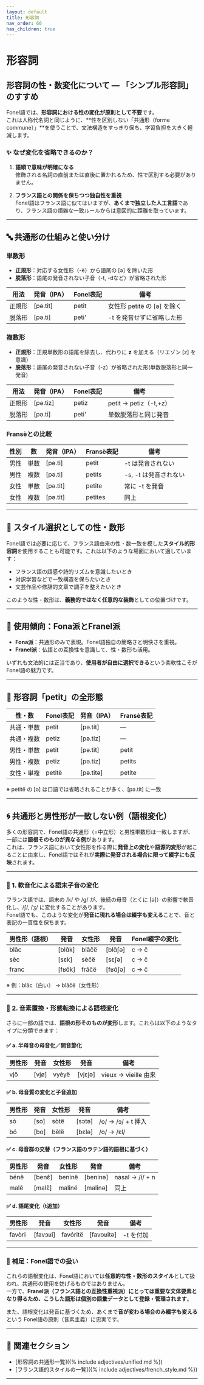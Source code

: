 ```yaml
---
layout: default
title: 形容詞
nav_order: 60
has_children: true
---
```


# 形容詞

## 形容詞の性・数変化について — 「シンプル形容詞」のすすめ

Fonel語では、**形容詞における性の変化が原則として不要**です。  
これは人称代名詞と同じように、**性を区別しない「共通形（forme commune）」**を使うことで、文法構造をすっきり保ち、学習負担を大きく軽減します。

### ✨ なぜ変化を省略できるのか？

1. **語順で意味が明確になる**  
   修飾される名詞の直前または直後に置かれるため、性で区別する必要がありません。

2. **フランス語との関係を保ちつつ独自性を重視**  
   Fonel語はフランス語に似てはいますが、**あくまで独立した人工言語**であり、フランス語の煩雑な一致ルールからは意図的に距離を取っています。

---

## 🔤 共通形の仕組みと使い分け

### 単数形

- **正規形**：対応する女性形（-ë）から語尾の [ə] を除いた形
- **脱落形**：語尾の発音されない子音（-t, -dなど）が省略された形

| 用法   | 発音（IPA） | Fonel表記 | 備考                          |
|--------|-------------|-----------|-------------------------------|
| 正規形 | [pə.tit]    | petit     | 女性形 petitë の [ə] を除く   |
| 脱落形 | [pə.ti]     | peti'     | -t を発音せずに省略した形     |

### 複数形

- **正規形**：正規単数形の語尾を除去し、代わりに **z** を加える（リエゾン [z] を意識）
- **脱落形**：語尾の発音されない子音（-z）が省略された形(単数脱落形と同一発音)

| 用法   | 発音（IPA） | Fonel表記 | 備考                         |
|--------|-------------|-----------|------------------------------|
| 正規形 | [pə.tiz]    | petiz     | petit → petiz（-t,+z）      |
| 脱落形 | [pə.ti]     | peti'     | 単数脱落形と同じ発音         |

### Fransèとの比較

| 性別 | 数   | 発音（IPA） | Fransè表記  | 備考                   |
|------|------|-------------|-------------|------------------------|
| 男性 | 単数 | [pə.ti]     | petit       | -t は発音されない      |
| 男性 | 複数 | [pə.ti]     | petits      | -s, -t は発音されない  |
| 女性 | 単数 | [pə.tit]    | petite      | 常に -t を発音         |
| 女性 | 複数 | [pə.tit]    | petites     | 同上                   |

---

## 🧩 スタイル選択としての性・数形

Fonel語では必要に応じて、フランス語由来の性・数一致を模した**スタイル的形容詞**を使用することも可能です。これは以下のような場面において適しています：

- フランス語の語感や詩的リズムを意識したいとき
- 対訳学習などで一致構造を保ちたいとき
- 文芸作品や修辞的文章で調子を整えたいとき

このような性・数形は、**義務的ではなく任意的な装飾**としての位置づけです。

---

## 🧭 使用傾向：Fona派とFranel派

- **Fona派**：共通形のみで表現。Fonel語独自の簡略さと明快さを重視。
- **Franel派**：仏語との互換性を意識して、性・数形も活用。

いずれも文法的には正当であり、**使用者が自由に選択できる**という柔軟性こそがFonel語の魅力です。

---

## 📘 形容詞「petit」の全形態

| 性・数     | Fonel表記 | 発音（IPA） | Fransè表記  |
|------------|-----------|-------------|-------------|
| 共通・単数 | petit     | [pə.tit]    | —           |
| 共通・複数 | petiz     | [pə.tiz]    | —           |
| 男性・単数 | petit     | [pə.tit]    | petit       |
| 男性・複数 | petiz     | [pə.tiz]    | petits      |
| 女性・単複 | petitë    | [pə.titə]   | petite      |

※ petitë の [ə] は口語では省略されることが多く、[pə.tit] に一致

---

## 🌀 共通形と男性形が一致しない例（語根変化）

多くの形容詞で、Fonel語の共通形（=中立形）と男性単数形は一致しますが、一部には**語根そのものが異なる例**があります。  
これは、フランス語において女性形を作る際に**発音上の変化**や**語源的変形**が起こることに由来し、Fonel語ではそれが**実際に発音される場合に限って綴字にも反映**されます。

---

### 🔄 1. 軟音化による語末子音の変化

フランス語では、語末の /k/ や /g/ が、後続の母音（とくに [ə]）の影響で軟音化し、/ʃ/, /ʒ/ に変化することがあります。  
Fonel語でも、このような変化が**発音に現れる場合は綴字も変える**ことで、音と表記の一貫性を保ちます。

| 男性形（語根） | 発音    | 女性形 | 発音     | Fonel綴字の変化   |
|----------------|---------|--------|----------|-------------------|
| blãc           | [blɑ̃k] | blãĉë  | [blɑ̃ʃə] | c → ĉ            |
| sèc            | [sɛk]   | sèĉë   | [sɛʃə]   | c → ĉ            |
| franc          | [fʁɑ̃k] | frãĉë  | [fʁɑ̃ʃə] | c → ĉ            |

※ 例：blãc（白い） → blãĉë（女性形）

---

### 🧬 2. 音素置換・形態転換による語根変化

さらに一部の語では、**語根の形そのものが変形**します。これらは以下のようなタイプに分類できます：

#### ✅ a. 半母音の母音化／開音節化

| 男性形 | 発音   | 女性形 | 発音    | 備考                      |
|--------|--------|--------|---------|---------------------------|
| vjö    | [vjø]  | vyèyë  | [vjɛjə] | vieux → vieille 由来     |

#### ✅ b. 母音質の変化と子音追加

| 男性形 | 発音   | 女性形 | 発音    | 備考                     |
|--------|--------|--------|---------|--------------------------|
| só     | [so]   | sòtë   | [sɔtə]  | /o/ → /ɔ/ + t 挿入      |
| bó     | [bo]   | bèlë   | [bɛlə]  | /o/ → /ɛl/              |

#### ✅ c. 母音群の交替（フランス語のラテン語的語根に基づく）

| 男性形 | 発音    | 女性形  | 発音     | 備考                     |
|--------|---------|---------|----------|--------------------------|
| bénẽ   | [benɛ̃] | beninë  | [beninə] | nasal → /i/ + n         |
| malẽ   | [malɛ̃] | malinë  | [malinə] | 同上                     |

#### ✅ d. 語尾変化（t追加）

| 男性形   | 発音       | 女性形     | 発音        | 備考           |
|----------|------------|------------|-------------|----------------|
| favòri   | [favɔʁi]   | favóritë   | [favoʁitə]  | -t を付加      |

---

### 📌 補足：Fonel語での扱い

これらの語根変化は、Fonel語においては**任意的な性・数形のスタイル**として扱われ、共通形の使用を妨げるものではありません。  
一方で、**Franel派（フランス語との互換性重視派）**にとっては重要な文体要素となり得るため、こうした語形は**個別の語彙データとして登録・管理されます**。

また、語根変化は発音に基づくため、あくまで**音が変わる場合のみ綴字も変える**という Fonel語の原則（音素主義）に忠実です。

---

## 📂 関連セクション

- [形容詞の共通形一覧]({% include adjectives/unified.md %})  
- [フランス語的スタイルの一覧]({% include adjectives/french_style.md %})

---
